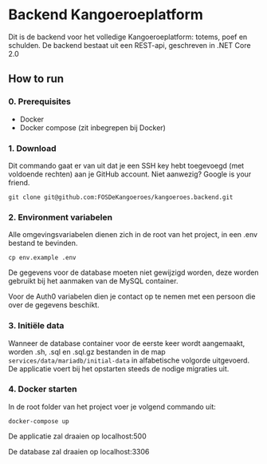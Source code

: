 # Backend Kangoeroeplatform

Dit is de backend voor het volledige Kangoeroeplatform: totems, poef en schulden.
De backend bestaat uit een REST-api, geschreven in .NET Core 2.0

## How to run

### 0. Prerequisites

- Docker
- Docker compose (zit inbegrepen bij Docker)

### 1. Download

Dit commando gaat er van uit dat je een SSH key hebt toegevoegd (met voldoende rechten) aan je GitHub account. Niet aanwezig? Google is your friend.

``` git
git clone git@github.com:FOSDeKangoeroes/kangoeroes.backend.git
```

### 2. Environment variabelen

Alle omgevingsvariabelen dienen zich in de root van het project, in een .env bestand te bevinden.

``` shell
cp env.example .env
```

De gegevens voor de database moeten niet gewijzigd worden, deze worden gebruikt bij het aanmaken van de MySQL container.

Voor de Auth0 variabelen dien je contact op te nemen met een persoon die over de gegevens beschikt.

### 3. Initiële data

Wanneer de database container voor de eerste keer wordt aangemaakt, worden .sh, .sql en .sql.gz bestanden in de map `services/data/mariadb/initial-data` in alfabetische volgorde uitgevoerd. De applicatie voert bij het opstarten steeds de nodige migraties uit.

### 4. Docker starten

In de root folder van het project voer je volgend commando uit:

``` shell
docker-compose up
```

De applicatie zal draaien op localhost:500

De database zal draaien op localhost:3306
